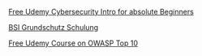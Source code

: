 [Free Udemy Cybersecurity Intro for absolute Beginners](https://www.udemy.com/share/1079sy3@9x8mguBdBnfIhkv8DtP2aOCv_p--DkP435sixDTEh_MpRzmD0QLcHZvwdxXgeJKFxg==/)

[BSI Grundschutz Schulung](https://www.bsi.bund.de/dok/10989996)

[Free Udemy Course on OWASP Top 10](https://www.udemy.com/share/102Tog3@fT6WADwF1Ky9hRrrkyQp_DEzwYSxlL1N5EpkvVpjyzmG5auDDnVkS_bwOzWnX0sKyQ==/)
